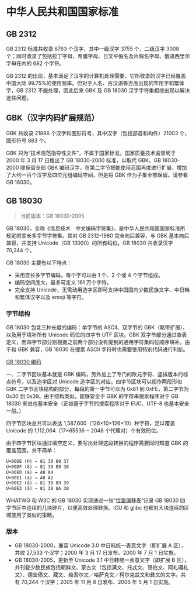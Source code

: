 # 中华人民共和国国家标准

## GB 2312

GB 2312 标准共收录 6763 个汉字，其中一级汉字 3755 个，二级汉字 3008 个；同时收录了包括拉丁字母、希腊字母、日文平假名及片假名字母、俄语西里尔字母在内的 682 个字符。

GB 2312 的出现，基本满足了汉字的计算机处理需要，它所收录的汉字已经覆盖中国大陆 99.75%的使用频率。但对于人名、古汉语等方面出现的罕用字和繁体字，GB 2312 不能处理，因此后来 GBK 及 GB 18030 汉字字符集相继出现以解决这些问题。

## GBK（汉字内码扩展规范）

GBK 共收录 21886 个汉字和图形符号，其中汉字（包括部首和构件）21003 个，图形符号 883 个。

GBK 只为“技术规范指导性文件”，不属于国家标准。国家质量技术监督局于 2000 年 3 月 17 日推出了 GB 18030-2000 标准，以取代 GBK。GB 18030-2000 除保留全部 GBK 编码汉字，在第二字节把能使用范围再度进行扩展，增加了大约一百个汉字及四位元组编码空间，但是将 GBK 作为子集全部保留。请参看 GB 18030。

## GB 18030

> 当前版本：GB 18030-2005

GB 18030，全称《信息技术　中文编码字符集》，是中华人民共和国国家标准所规定的变长多字节字符集。其对 GB 2312-1980 完全向后兼容，与 GBK 基本向后兼容，并支持 Unicode（GB 13000）的所有码位。GB 18030 共收录汉字 70,244 个。

GB 18030 主要有以下特点：

- 采用变长多字节编码，每个字可以由 1 个、2 个或 4 个字节组成。
- 编码空间庞大，最多可定义 161 万个字符。
- 完全支持 Unicode，无需动用造字区即可支持中国国内少数民族文字、中日韩和繁体汉字以及 emoji 等字符。

### 字节结构

GB 18030 包含三种长度的编码：单字节的 ASCII、双字节的 GBK（略带扩展）、以及用于填补所有 Unicode 码位的四字节 UTF 区块。GBK 双字节部分通过查表定义，而四字节部分则根据之前两个部分没有提到的通用字符集码位顺序填补。由于和 GBK 兼容，GB 18030 在搜索 ASCII 字符时也需要使用特别代码进行判断。

[GB 18030 编码](index.html)

一、二字节区块基本就是 GBK 编码，另外加上了专门的欧元字符、竖排版本的标点符号，以及造字区对 Unicode 造字区的对应。四字节区块可以视作两段形似 GBK 二字节区块结构的部分，每段的第一字节可以为 0x81 到 0xFE，第二字节为 0x30 到 0x39。由于结构类似，能够安全于 GBK 的字符串搜索程序对于 GB 18030 来说也基本安全（正如基于字节的搜索程序对于 EUC、UTF-8 也基本安全一般。）

四字节区块总共可以表达 1,587,600（126×10×126×10）种字符，足以覆盖 Unicode 的 1,112,064（17×65536 − 2048 个代理对）个有效码位。

由于四字节区块通过填空定义，要写出处理这段转换的程序需要同时知道 GBK 的覆盖范围，并不简单：

```markdown
U+00DE (Þ) → 81 30 89 37
U+00DF (ß) → 81 30 89 38
U+00E0 (à) → A8 A4
U+00E1 (á) → A8 A2
U+00E2 (â) → 81 30 89 39
U+00E3 (ã) → 81 30 8A 30
```

WHATWG 和 W3C 的 GB 18030 实现通过一张“[位置偏移表](https://encoding.spec.whatwg.org/#index-gb18030-ranges-pointer)”记录 GB 18030 四字节区中连续的几块碎片，以便高效处理转换。ICU 和 glibc 也都对大块连续的区域使用了类似的策略。

### 版本

- GB 18030-2000，兼容 Unicode 3.0 中日韩统一表意文字（即扩展 A 区），共收 27,533 个汉字；2000 年 3 月 17 日发布、2000 年 7 月 1 日实施。
- GB 18030-2005，更新至 Unicode 3.1 中日韩统一表意文字（即扩展 B 区），并刊载少数民族包括朝鲜文、蒙古文（包括满文、托忒文、锡伯文、阿礼嘎礼文）、德宏傣文、藏文、维吾尔文／哈萨克文／柯尔克兹文和彝文的文字。共有 70,244 个汉字；2005 年 11 月 8 日发布、2006 年 5 月 1 日实施。
